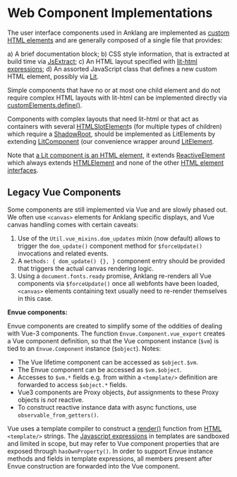 
# Web Component Implementations

The user interface components used in Anklang are implemented as
[custom HTML elements](https://developer.mozilla.org/en-US/docs/Web/Web_Components/Using_custom_elements)
and are generally composed of a single file that provides:

a) A brief documentation block;
b) CSS style information, that is extracted at build time via [JsExtract](https://tim-janik.github.io/docs/anklang/jsextract_8js.html);
c) An HTML layout specified with [lit-html expressions](https://lit.dev/docs/templates/expressions/);
d) An assorted JavaScript class that defines a new custom HTML element, possibly via [Lit](https://lit.dev/docs/).

Simple components that have no or at most one child element and do not require complex HTML layouts with lit-html
can be implemented directly via [customElements.define()](https://developer.mozilla.org/en-US/docs/Web/API/CustomElementRegistry/define).

Components with complex layouts that need lit-html or that act as containers with several [HTMLSlotElement](https://developer.mozilla.org/en-US/docs/Web/HTML/Element/slot)s
(for multiple types of children) which require a
[ShadowRoot](https://developer.mozilla.org/en-US/docs/Web/API/ShadowRoot),
should be implemented as LitElements by extending
[LitComponent](https://tim-janik.github.io/docs/anklang/little_8js.html#LitComponent) (our convenience wrapper around
[LitElement](https://lit.dev/docs/api/LitElement/).

Note that [a Lit component is an HTML element](https://lit.dev/docs/components/defining/#a-lit-component-is-an-html-element),
it extends [ReactiveElement](https://lit.dev/docs/api/ReactiveElement/)
which always extends [HTMLElement](https://developer.mozilla.org/en-US/docs/Web/API/HTMLElement) and none of the other
[HTML element interfaces](https://developer.mozilla.org/en-US/docs/Web/API/HTML_DOM_API#html_element_interfaces_2).


## Legacy Vue Components

Some components are still implemented via Vue and are slowly phased out.
We often use `<canvas>` elements for Anklang specific displays, and Vue canvas handling comes with certain caveats:

1) Use of the `Util.vue_mixins.dom_updates` mixin (now default) allows to trigger the `dom_update()`
   component method for `$forceUpdate()` invocations and related events.
2) A `methods: { dom_update() {}, }` component entry should be provided that triggers the
   actual canvas rendering logic.
3) Using a `document.fonts.ready` promise, Anklang re-renders all Vue components via
   `$forceUpdate()` once all webfonts have been loaded, `<canvas>` elements containing text
   usually need to re-render themselves in this case.

**Envue components:**

Envue components are created to simplify some of the oddities of dealing with Vue-3 components.
The function `Envue.Component.vue_export` creates a Vue component definition, so that the
Vue component instance (`$vm`) is tied to an `Envue.Component` instance (`$object`).
Notes:
- The Vue lifetime component can be accessed as `$object.$vm`.
- The Envue component can be accessed as `$vm.$object`.
- Accesses to `$vm.*` fields e.g. from within a `<template/>` definition are forwarded to access `$object.*` fields.
- Vue3 components are Proxy objects, *but* assignments to these Proxy objects is *not* reactive.
- To construct reactive instance data with async functions, use `observable_from_getters()`.

Vue uses a template compiler to construct a [render()](https://v3.vuejs.org/guide/render-function.html#complete-example)
function from [HTML](https://v3.vuejs.org/guide/template-syntax.html#raw-html) `<template/>` strings.
The [Javascript expressions](https://v3.vuejs.org/guide/template-syntax.html#javascript-expressions)
in templates are sandboxed and limited in scope, but may refer to Vue component properties
that are exposed through `hasOwnProperty()`.
In order to support Envue instance methods and fields in template expressions,
all members present after Envue construction are forwarded into the Vue component.
